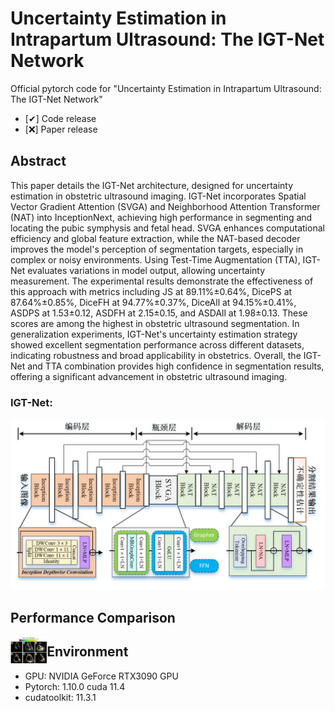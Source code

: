 # Uncertainty Estimation in Intrapartum Ultrasound: The IGT-Net Network

Official pytorch code for "Uncertainty Estimation in Intrapartum Ultrasound: The IGT-Net Network"

- [✔] Code release
- [❌] Paper release

## Abstract
This paper details the IGT-Net architecture, designed for uncertainty estimation in obstetric ultrasound imaging. 
IGT-Net incorporates Spatial Vector Gradient Attention (SVGA) and Neighborhood Attention Transformer (NAT) into InceptionNext, 
achieving high performance in segmenting and locating the pubic symphysis and fetal head. SVGA enhances computational 
efficiency and global feature extraction, while the NAT-based decoder improves the model's perception of segmentation 
targets, especially in complex or noisy environments. Using Test-Time Augmentation (TTA), IGT-Net evaluates variations 
in model output, allowing uncertainty measurement. The experimental results demonstrate the effectiveness of this 
approach with metrics including JS at 89.11%±0.64%, DicePS at 87.64%±0.85%, DiceFH at 94.77%±0.37%, DiceAll at 
94.15%±0.41%, ASDPS at 1.53±0.12, ASDFH at 2.15±0.15, and ASDAll at 1.98±0.13. These scores are among the highest 
in obstetric ultrasound segmentation. In generalization experiments, IGT-Net's uncertainty estimation strategy showed 
excellent segmentation performance across different datasets, indicating robustness and broad applicability in obstetrics. 
Overall, the IGT-Net and TTA combination provides high confidence in segmentation results, offering a significant advancement 
in obstetric ultrasound imaging.

### IGT-Net:

![framework](imgs/IGT-Net.png)

## Performance Comparison

<img src="imgs/performance.png" title="preformance" style="zoom:8%;" align="left"/>


## Environment

- GPU: NVIDIA GeForce RTX3090 GPU
- Pytorch: 1.10.0 cuda 11.4
- cudatoolkit: 11.3.1



